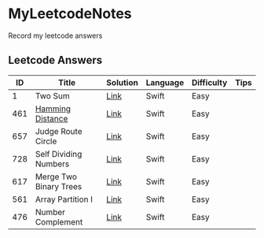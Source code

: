 # MyLeetcodeNotes
Record my leetcode answers

## Leetcode Answers

| ID   | Title                                    | Solution                                 | Language | Difficulty | Tips |
| ---- | ---------------------------------------- | ---------------------------------------- | -------- | ---------- | ---- |
| 1    | Two Sum                                  | [Link](./MyLeetcodeNotes/1TwoSum.swift)  | Swift    | Easy       |      |
| 461  | [Hamming Distance](https://en.wikipedia.org/wiki/Hamming_distance) | [Link](./MyLeetcodeNotes/461HammingDistance.swift) | Swift    | Easy       |      |
| 657  | Judge Route Circle                       | [Link](./MyLeetcodeNotes/657JudgeRouteCircle.swift) | Swift    | Easy       |      |
| 728  | Self Dividing Numbers                    | [Link](./MyLeetcodeNotes/728SelfDividingNumbers.swift) | Swift    | Easy       |      |
| 617  | Merge Two Binary Trees                   | [Link](./MyLeetcodeNotes/617MergeTwoBinaryTrees.swift) | Swift    | Easy       |      |
| 561  | Array Partition I                        | [Link](./MyLeetcodeNotes/561ArrayPartitionI.swift) | Swift    | Easy       |      |
| 476  | Number Complement                         | [Link](./MyLeetcodeNotes/476NumberComplement.swift) | Swift    | Easy       |      |

